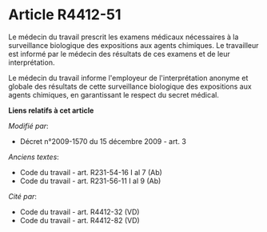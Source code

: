 # Article R4412-51

Le médecin du travail prescrit les examens médicaux nécessaires à la surveillance biologique des expositions aux agents
chimiques. Le travailleur est informé par le médecin des résultats de ces examens et de leur interprétation. 

Le médecin du travail informe l'employeur de l'interprétation anonyme et globale des résultats de cette surveillance
biologique des expositions aux agents chimiques, en garantissant le respect du secret médical.

**Liens relatifs à cet article**

_Modifié par_:

  - Décret n°2009-1570 du 15 décembre 2009 - art. 3

_Anciens textes_:

  - Code du travail - art. R231-54-16 I al 7 (Ab)
  - Code du travail - art. R231-56-11 I al 9 (Ab)

_Cité par_:

  - Code du travail - art. R4412-32 (VD)
  - Code du travail - art. R4412-82 (VD)
